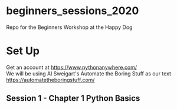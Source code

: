 # beginners_sessions_2020
Repo for the Beginners Workshop at the Happy Dog


# Set Up
Get an account at https://www.pythonanywhere.com/  
We will be using  Al Sweigart's Automate the Boring Stuff as our text  
https://automatetheboringstuff.com/

## Session 1 - Chapter 1  Python Basics
